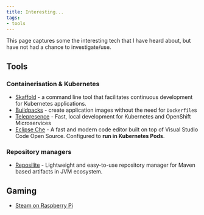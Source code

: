 ```yaml
---
title: Interesting...
tags:
- tools
---
```


This page captures some the interesting tech that I have heard about, but have not had a chance to investigate/use.
<!--more-->

## Tools

### Containerisation & Kubernetes

* [Skaffold](https://skaffold.dev/) - a command line tool that facilitates continuous development for Kubernetes applications.
* [Buildpacks](https://buildpacks.io/) - create application images without the need for `Dockerfile`s
* [Telepresence](https://www.telepresence.io/) - Fast, local development for Kubernetes and OpenShift Microservices
* [Eclipse Che](https://www.eclipse.org/che/) - A fast and modern code editor built on top of Visual Studio Code Open Source. Configured to **run in Kubernetes Pods**.

### Repository managers

* [Reposilite](https://reposilite.com/) - Lightweight and easy-to-use repository manager for Maven based artifacts in JVM ecosystem.

## Gaming

* [Steam on Raspberry Pi](https://help.steampowered.com/en/faqs/view/6424-467A-31D9-C6CB)

